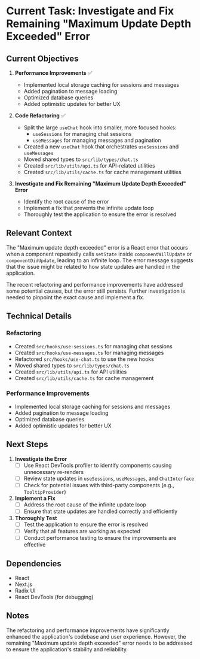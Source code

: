 # Current Task: Investigate and Fix Remaining "Maximum Update Depth Exceeded" Error

## Current Objectives

1. **Performance Improvements** ✅
    -   Implemented local storage caching for sessions and messages
    -   Added pagination to message loading
    -   Optimized database queries
    -   Added optimistic updates for better UX

2. **Code Refactoring** ✅
    -   Split the large `useChat` hook into smaller, more focused hooks:
        -   `useSessions` for managing chat sessions
        -   `useMessages` for managing messages and pagination
    -   Created a new `useChat` hook that orchestrates `useSessions` and `useMessages`
    -   Moved shared types to `src/lib/types/chat.ts`
    -   Created `src/lib/utils/api.ts` for API-related utilities
    -   Created `src/lib/utils/cache.ts` for cache management utilities

3. **Investigate and Fix Remaining "Maximum Update Depth Exceeded" Error**
    -   Identify the root cause of the error
    -   Implement a fix that prevents the infinite update loop
    -   Thoroughly test the application to ensure the error is resolved

## Relevant Context

The "Maximum update depth exceeded" error is a React error that occurs when a component repeatedly calls `setState` inside `componentWillUpdate` or `componentDidUpdate`, leading to an infinite loop. The error message suggests that the issue might be related to how state updates are handled in the application.

The recent refactoring and performance improvements have addressed some potential causes, but the error still persists. Further investigation is needed to pinpoint the exact cause and implement a fix.

## Technical Details

### Refactoring

-   Created `src/hooks/use-sessions.ts` for managing chat sessions
-   Created `src/hooks/use-messages.ts` for managing messages
-   Refactored `src/hooks/use-chat.ts` to use the new hooks
-   Moved shared types to `src/lib/types/chat.ts`
-   Created `src/lib/utils/api.ts` for API utilities
-   Created `src/lib/utils/cache.ts` for cache management

### Performance Improvements

-   Implemented local storage caching for sessions and messages
-   Added pagination to message loading
-   Optimized database queries
-   Added optimistic updates for better UX

## Next Steps

1. **Investigate the Error**
    -   [ ] Use React DevTools profiler to identify components causing unnecessary re-renders
    -   [ ] Review state updates in `useSessions`, `useMessages`, and `ChatInterface`
    -   [ ] Check for potential issues with third-party components (e.g., `TooltipProvider`)
2. **Implement a Fix**
    -   [ ] Address the root cause of the infinite update loop
    -   [ ] Ensure that state updates are handled correctly and efficiently
3. **Thoroughly Test**
    -   [ ] Test the application to ensure the error is resolved
    -   [ ] Verify that all features are working as expected
    -   [ ] Conduct performance testing to ensure the improvements are effective

## Dependencies

-   React
-   Next.js
-   Radix UI
-   React DevTools (for debugging)

## Notes

The refactoring and performance improvements have significantly enhanced the application's codebase and user experience. However, the remaining "Maximum update depth exceeded" error needs to be addressed to ensure the application's stability and reliability.